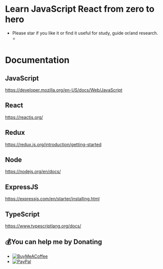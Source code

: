# Learn JavaScript React from zero to hero

- Please star if you like it or find it useful for study, guide or/and research. ⭐️
# Documentation

## JavaScript
 <https://developer.mozilla.org/en-US/docs/Web/JavaScript>

## React

<https://reactjs.org/>

## Redux

<https://redux.js.org/introduction/getting-started>

## Node

<https://nodejs.org/en/docs/>

## ExpressJS

 <https://expressjs.com/en/starter/installing.html>

## TypeScript

<https://www.typescriptlang.org/docs/>
## 💰You can help me by Donating

- [![BuyMeACoffee](https://img.shields.io/badge/Buy%20Me%20a%20Coffee-ffdd00?style=for-the-badge&logo=buy-me-a-coffee&logoColor=black)](https://www.buymeacoffee.com/nigarumovum)
- [![PayPal](https://img.shields.io/badge/PayPal-00457C?style=for-the-badge&logo=paypal&logoColor=white)](https://paypal.me/neighbordevcr)

